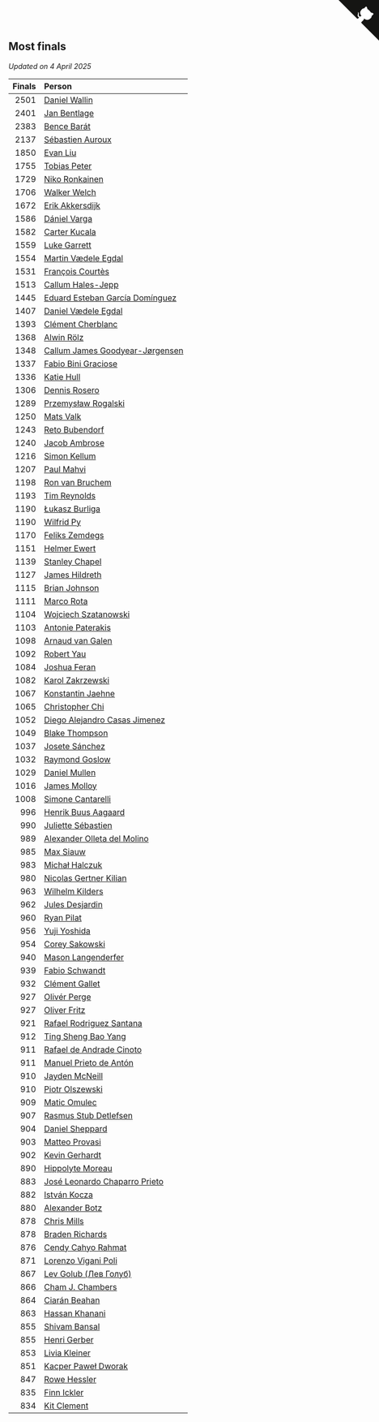 ## Most finals

*Updated on  4 April 2025*

| Finals | Person |
| ---: | :--- |
| 2501 | [Daniel Wallin](https://www.worldcubeassociation.org/persons/2013WALL03) |
| 2401 | [Jan Bentlage](https://www.worldcubeassociation.org/persons/2010BENT01) |
| 2383 | [Bence Barát](https://www.worldcubeassociation.org/persons/2008BARA01) |
| 2137 | [Sébastien Auroux](https://www.worldcubeassociation.org/persons/2008AURO01) |
| 1850 | [Evan Liu](https://www.worldcubeassociation.org/persons/2009LIUE01) |
| 1755 | [Tobias Peter](https://www.worldcubeassociation.org/persons/2014PETE03) |
| 1729 | [Niko Ronkainen](https://www.worldcubeassociation.org/persons/2010RONK01) |
| 1706 | [Walker Welch](https://www.worldcubeassociation.org/persons/2011WELC01) |
| 1672 | [Erik Akkersdijk](https://www.worldcubeassociation.org/persons/2005AKKE01) |
| 1586 | [Dániel Varga](https://www.worldcubeassociation.org/persons/2008VARG01) |
| 1582 | [Carter Kucala](https://www.worldcubeassociation.org/persons/2015KUCA01) |
| 1559 | [Luke Garrett](https://www.worldcubeassociation.org/persons/2017GARR05) |
| 1554 | [Martin Vædele Egdal](https://www.worldcubeassociation.org/persons/2013EGDA02) |
| 1531 | [François Courtès](https://www.worldcubeassociation.org/persons/2008COUR01) |
| 1513 | [Callum Hales-Jepp](https://www.worldcubeassociation.org/persons/2012HALE01) |
| 1445 | [Eduard Esteban García Domínguez](https://www.worldcubeassociation.org/persons/2011EDUA01) |
| 1407 | [Daniel Vædele Egdal](https://www.worldcubeassociation.org/persons/2013EGDA01) |
| 1393 | [Clément Cherblanc](https://www.worldcubeassociation.org/persons/2014CHER05) |
| 1368 | [Alwin Rölz](https://www.worldcubeassociation.org/persons/2016ROLZ01) |
| 1348 | [Callum James Goodyear-Jørgensen](https://www.worldcubeassociation.org/persons/2012GOOD02) |
| 1337 | [Fabio Bini Graciose](https://www.worldcubeassociation.org/persons/2010GRAC02) |
| 1336 | [Katie Hull](https://www.worldcubeassociation.org/persons/2010HULL01) |
| 1306 | [Dennis Rosero](https://www.worldcubeassociation.org/persons/2010ROSE03) |
| 1289 | [Przemysław Rogalski](https://www.worldcubeassociation.org/persons/2013ROGA02) |
| 1250 | [Mats Valk](https://www.worldcubeassociation.org/persons/2007VALK01) |
| 1243 | [Reto Bubendorf](https://www.worldcubeassociation.org/persons/2012BUBE01) |
| 1240 | [Jacob Ambrose](https://www.worldcubeassociation.org/persons/2010AMBR01) |
| 1216 | [Simon Kellum](https://www.worldcubeassociation.org/persons/2016KELL12) |
| 1207 | [Paul Mahvi](https://www.worldcubeassociation.org/persons/2012MAHV01) |
| 1198 | [Ron van Bruchem](https://www.worldcubeassociation.org/persons/2003BRUC01) |
| 1193 | [Tim Reynolds](https://www.worldcubeassociation.org/persons/2005REYN01) |
| 1190 | [Łukasz Burliga](https://www.worldcubeassociation.org/persons/2013BURL01) |
| 1190 | [Wilfrid Py](https://www.worldcubeassociation.org/persons/2016PYWI01) |
| 1170 | [Feliks Zemdegs](https://www.worldcubeassociation.org/persons/2009ZEMD01) |
| 1151 | [Helmer Ewert](https://www.worldcubeassociation.org/persons/2015EWER01) |
| 1139 | [Stanley Chapel](https://www.worldcubeassociation.org/persons/2016CHAP04) |
| 1127 | [James Hildreth](https://www.worldcubeassociation.org/persons/2009HILD01) |
| 1115 | [Brian Johnson](https://www.worldcubeassociation.org/persons/2013JOHN10) |
| 1111 | [Marco Rota](https://www.worldcubeassociation.org/persons/2009ROTA01) |
| 1104 | [Wojciech Szatanowski](https://www.worldcubeassociation.org/persons/2011SZAT01) |
| 1103 | [Antonie Paterakis](https://www.worldcubeassociation.org/persons/2012PATE01) |
| 1098 | [Arnaud van Galen](https://www.worldcubeassociation.org/persons/2006GALE01) |
| 1092 | [Robert Yau](https://www.worldcubeassociation.org/persons/2009YAUR01) |
| 1084 | [Joshua Feran](https://www.worldcubeassociation.org/persons/2011FERA01) |
| 1082 | [Karol Zakrzewski](https://www.worldcubeassociation.org/persons/2014ZAKR01) |
| 1067 | [Konstantin Jaehne](https://www.worldcubeassociation.org/persons/2015JAEH01) |
| 1065 | [Christopher Chi](https://www.worldcubeassociation.org/persons/2014CHIC01) |
| 1052 | [Diego Alejandro Casas Jimenez](https://www.worldcubeassociation.org/persons/2014JIME05) |
| 1049 | [Blake Thompson](https://www.worldcubeassociation.org/persons/2010THOM03) |
| 1037 | [Josete Sánchez](https://www.worldcubeassociation.org/persons/2015SANC18) |
| 1032 | [Raymond Goslow](https://www.worldcubeassociation.org/persons/2014GOSL01) |
| 1029 | [Daniel Mullen](https://www.worldcubeassociation.org/persons/2016MULL04) |
| 1016 | [James Molloy](https://www.worldcubeassociation.org/persons/2011MOLL01) |
| 1008 | [Simone Cantarelli](https://www.worldcubeassociation.org/persons/2012CANT02) |
| 996 | [Henrik Buus Aagaard](https://www.worldcubeassociation.org/persons/2006BUUS01) |
| 990 | [Juliette Sébastien](https://www.worldcubeassociation.org/persons/2014SEBA01) |
| 989 | [Alexander Olleta del Molino](https://www.worldcubeassociation.org/persons/2008OLLE01) |
| 985 | [Max Siauw](https://www.worldcubeassociation.org/persons/2017SIAU02) |
| 983 | [Michał Halczuk](https://www.worldcubeassociation.org/persons/2006HALC01) |
| 980 | [Nicolas Gertner Kilian](https://www.worldcubeassociation.org/persons/2013GERT01) |
| 963 | [Wilhelm Kilders](https://www.worldcubeassociation.org/persons/2010KILD02) |
| 962 | [Jules Desjardin](https://www.worldcubeassociation.org/persons/2010DESJ01) |
| 960 | [Ryan Pilat](https://www.worldcubeassociation.org/persons/2016PILA03) |
| 956 | [Yuji Yoshida](https://www.worldcubeassociation.org/persons/2015YOSH01) |
| 954 | [Corey Sakowski](https://www.worldcubeassociation.org/persons/2011SAKO01) |
| 940 | [Mason Langenderfer](https://www.worldcubeassociation.org/persons/2013LANG03) |
| 939 | [Fabio Schwandt](https://www.worldcubeassociation.org/persons/2014SCHW02) |
| 932 | [Clément Gallet](https://www.worldcubeassociation.org/persons/2004GALL02) |
| 927 | [Olivér Perge](https://www.worldcubeassociation.org/persons/2007PERG01) |
| 927 | [Oliver Fritz](https://www.worldcubeassociation.org/persons/2014FRIT02) |
| 921 | [Rafael Rodriguez Santana](https://www.worldcubeassociation.org/persons/2012SANT12) |
| 912 | [Ting Sheng Bao Yang](https://www.worldcubeassociation.org/persons/2008BAOY01) |
| 911 | [Rafael de Andrade Cinoto](https://www.worldcubeassociation.org/persons/2007CINO01) |
| 911 | [Manuel Prieto de Antón](https://www.worldcubeassociation.org/persons/2015ANTO04) |
| 910 | [Jayden McNeill](https://www.worldcubeassociation.org/persons/2012MCNE01) |
| 910 | [Piotr Olszewski](https://www.worldcubeassociation.org/persons/2013OLSZ02) |
| 909 | [Matic Omulec](https://www.worldcubeassociation.org/persons/2010OMUL02) |
| 907 | [Rasmus Stub Detlefsen](https://www.worldcubeassociation.org/persons/2014DETL01) |
| 904 | [Daniel Sheppard](https://www.worldcubeassociation.org/persons/2009SHEP01) |
| 903 | [Matteo Provasi](https://www.worldcubeassociation.org/persons/2009PROV01) |
| 902 | [Kevin Gerhardt](https://www.worldcubeassociation.org/persons/2013GERH01) |
| 890 | [Hippolyte Moreau](https://www.worldcubeassociation.org/persons/2008MORE02) |
| 883 | [José Leonardo Chaparro Prieto](https://www.worldcubeassociation.org/persons/2011CHAP01) |
| 882 | [István Kocza](https://www.worldcubeassociation.org/persons/2005KOCZ01) |
| 880 | [Alexander Botz](https://www.worldcubeassociation.org/persons/2013BOTZ01) |
| 878 | [Chris Mills](https://www.worldcubeassociation.org/persons/2014MILL04) |
| 878 | [Braden Richards](https://www.worldcubeassociation.org/persons/2017RICH02) |
| 876 | [Cendy Cahyo Rahmat](https://www.worldcubeassociation.org/persons/2010RAHM02) |
| 871 | [Lorenzo Vigani Poli](https://www.worldcubeassociation.org/persons/2007POLI01) |
| 867 | [Lev Golub (Лев Голуб)](https://www.worldcubeassociation.org/persons/2014HOLU01) |
| 866 | [Cham J. Chambers](https://www.worldcubeassociation.org/persons/2017CHAM09) |
| 864 | [Ciarán Beahan](https://www.worldcubeassociation.org/persons/2012BEAH01) |
| 863 | [Hassan Khanani](https://www.worldcubeassociation.org/persons/2018KHAN26) |
| 855 | [Shivam Bansal](https://www.worldcubeassociation.org/persons/2011BANS02) |
| 855 | [Henri Gerber](https://www.worldcubeassociation.org/persons/2014GERB01) |
| 853 | [Livia Kleiner](https://www.worldcubeassociation.org/persons/2013KLEI03) |
| 851 | [Kacper Paweł Dworak](https://www.worldcubeassociation.org/persons/2020DWOR01) |
| 847 | [Rowe Hessler](https://www.worldcubeassociation.org/persons/2007HESS01) |
| 835 | [Finn Ickler](https://www.worldcubeassociation.org/persons/2012ICKL01) |
| 834 | [Kit Clement](https://www.worldcubeassociation.org/persons/2008CLEM01) |


<a href="https://github.com/jonatanklosko/wca_statistics" class="github-corner" aria-label="View source on Github"><svg width="80" height="80" viewBox="0 0 250 250" style="fill:#151513; color:#fff; position: absolute; top: 0; border: 0; right: 0;" aria-hidden="true"><path d="M0,0 L115,115 L130,115 L142,142 L250,250 L250,0 Z"></path><path d="M128.3,109.0 C113.8,99.7 119.0,89.6 119.0,89.6 C122.0,82.7 120.5,78.6 120.5,78.6 C119.2,72.0 123.4,76.3 123.4,76.3 C127.3,80.9 125.5,87.3 125.5,87.3 C122.9,97.6 130.6,101.9 134.4,103.2" fill="currentColor" style="transform-origin: 130px 106px;" class="octo-arm"></path><path d="M115.0,115.0 C114.9,115.1 118.7,116.5 119.8,115.4 L133.7,101.6 C136.9,99.2 139.9,98.4 142.2,98.6 C133.8,88.0 127.5,74.4 143.8,58.0 C148.5,53.4 154.0,51.2 159.7,51.0 C160.3,49.4 163.2,43.6 171.4,40.1 C171.4,40.1 176.1,42.5 178.8,56.2 C183.1,58.6 187.2,61.8 190.9,65.4 C194.5,69.0 197.7,73.2 200.1,77.6 C213.8,80.2 216.3,84.9 216.3,84.9 C212.7,93.1 206.9,96.0 205.4,96.6 C205.1,102.4 203.0,107.8 198.3,112.5 C181.9,128.9 168.3,122.5 157.7,114.1 C157.9,116.9 156.7,120.9 152.7,124.9 L141.0,136.5 C139.8,137.7 141.6,141.9 141.8,141.8 Z" fill="currentColor" class="octo-body"></path></svg></a><style>.github-corner:hover .octo-arm{animation:octocat-wave 560ms ease-in-out}@keyframes octocat-wave{0%,100%{transform:rotate(0)}20%,60%{transform:rotate(-25deg)}40%,80%{transform:rotate(10deg)}}@media (max-width:500px){.github-corner:hover .octo-arm{animation:none}.github-corner .octo-arm{animation:octocat-wave 560ms ease-in-out}}</style>
